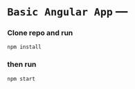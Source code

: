 # `Basic Angular App` — 


### Clone repo and run
```
npm install 
```

### then run
```
npm start
```


